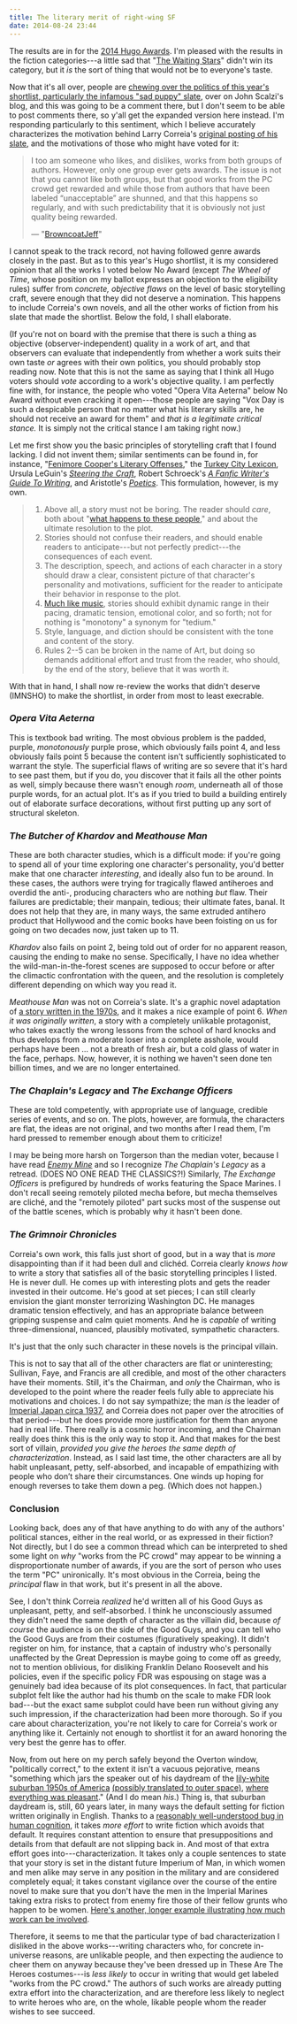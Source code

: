 ```yaml
---
title: The literary merit of right-wing SF
date: 2014-08-24 23:44
---
```


The results are in for the
[2014 Hugo Awards](https://www.thehugoawards.org/2014/08/2014-hugo-award-winners/).
I'm pleased with the results in the fiction categories---a little sad
that
"[The Waiting Stars](http://aliettedebodard.com/short-stories/the-waiting-stars/)"
didn't win its category, but it *is* the sort of thing that would not
be to everyone's taste.

Now that it's all over, people are
[chewing over the politics of this year's shortlist, particularly the infamous "sad puppy" slate](https://whatever.scalzi.com/2014/08/17/thoughts-on-the-hugo-awards-2014/),
over on John Scalzi's blog, and this was going to be a comment there,
but I don't seem to be able to post comments there, so y'all get the
expanded version here instead. I'm responding particularly to this
sentiment, which I believe accurately characterizes the motivation
behind Larry Correia's
[original posting of his slate](http://monsterhunternation.com/2014/03/25/my-hugo-slate/),
and the motivations of those who might have voted for it:

> I too am someone who likes, and dislikes, works from both groups of
> authors. However, only one group ever gets awards. The issue is not
> that you cannot like both groups, but that good works from the PC
> crowd get rewarded and while those from authors that have been
> labeled “unacceptable” are shunned, and that this happens so
> regularly, and with such predictability that it is obviously not
> just quality being rewarded.
>
> ― "[BrowncoatJeff](https://whatever.scalzi.com/2014/08/17/thoughts-on-the-hugo-awards-2014/#comment-752764)"

I cannot speak to the track record, not having followed genre awards
closely in the past. But as to this year's Hugo shortlist, it is my
considered opinion that all the works I voted below No Award (except
*The Wheel of Time*, whose position on my ballot expresses an
objection to the eligibility rules) suffer from *concrete, objective
flaws* on the level of basic storytelling craft, severe enough that
they did not deserve a nomination. This happens to include Correia's own
novels, and all the other works of fiction from his slate that made the
shortlist. Below the fold, I shall elaborate.

<!--more-->

(If you're not on board with the premise that there is such a thing as
objective (observer-independent) quality in a work of art, and that
observers can evaluate that independently from whether a work suits
their own taste *or* agrees with their own politics, you should
probably stop reading now. Note that this is not the same as saying
that I think all Hugo voters should *vote* according to a work's
objective quality. I am perfectly fine with, for instance, the people
who voted "Opera Vita Aeterna" below No Award without even cracking it
open---those people are saying "Vox Day is such a despicable person
that no matter what his literary skills are, he should not receive an
award for them" and *that is a legitimate critical stance.* It is
simply not the critical stance I am taking right now.)

Let me first show you the basic principles of storytelling craft that
I found lacking. I did not invent them; similar sentiments can be
found in, for instance,
"[Fenimore Cooper's Literary Offenses](http://twain.lib.virginia.edu/projects/rissetto/offense.html),"
the
[Turkey City Lexicon](http://www.sfwa.org/2009/06/turkey-city-lexicon-a-primer-for-sf-workshops/),
Ursula LeGuin's
[*Steering the Craft*](https://www.powells.com/biblio/62-9780933377479-1),
Robert Schroeck's
[*A Fanfic Writer's Guide To Writing*](http://www.accessdenied-rms.net/guide/fwg.txt),
and Aristotle's
[*Poetics*](https://en.wikipedia.org/wiki/Poetics_%28Aristotle%29).
This formulation, however, is my own.

> 1. Above all, a story must not be boring. The reader should *care*,
>    both about
>    "[what happens to these people](https://tvtropes.org/pmwiki/pmwiki.php/Main/EightDeadlyWords),"
>    and
>    about the ultimate resolution to the plot.
> 2. Stories should not confuse their readers, and should enable
>     readers to anticipate---but not perfectly predict---the
>     consequences of each event.
> 3. The description, speech, and actions of each character in a story
>    should draw a clear, consistent picture of that character's
>    personality and motivations, sufficient for the reader to
>    anticipate their behavior in response to the plot.
> 4. [Much like music](https://en.wikipedia.org/wiki/Loudness_war),
>    stories should exhibit dynamic range in their pacing, dramatic
>    tension, emotional color, and so forth; not for nothing is
>    "monotony" a synonym for "tedium."
> 5. Style, language, and diction should be consistent with the tone
>    and content of the story.
> 6. Rules 2--5 can be broken in the name of Art, but doing so demands
>    additional effort and trust from the reader, who should, by the
>    end of the story, believe that it was worth it.

With that in hand, I shall now re-review the works that didn't deserve
(IMNSHO) to make the shortlist, in order from most to least execrable.

### *Opera Vita Aeterna*

This is textbook bad writing. The most obvious problem is the padded,
purple, *monotonously* purple prose, which obviously fails point 4,
and less obviously fails point 5 because the content isn't
sufficiently sophisticated to warrant the style. The superficial flaws
of writing are so severe that it's hard to see past them, but if you
do, you discover that it fails all the other points as well, simply
because there wasn't enough *room*, underneath all of those purple
words, for an actual plot. It's as if you tried to build a building
entirely out of elaborate surface decorations, without first putting
up any sort of structural skeleton.

### *The Butcher of Khardov* and *Meathouse Man*

These are both character studies, which is a difficult mode: if you're
going to spend all of your time exploring one character's personality,
you'd better make that one character *interesting*, and ideally also
fun to be around. In these cases, the authors were trying for
tragically flawed antiheroes and overdid the anti-, producing
characters who are nothing *but* flaw. Their failures are predictable;
their manpain, tedious; their ultimate fates, banal. It does not help
that they are, in many ways, the same extruded antihero product that
Hollywood and the comic books have been foisting on us for going on
two decades now, just taken up to 11.

*Khardov* also fails on point 2, being told out of order for no
apparent reason, causing the ending to make no sense. Specifically, I
have no idea whether the wild-man-in-the-forest scenes are supposed to
occur before or after the climactic confrontation with the queen, and
the resolution is completely different depending on which way you read
it.

*Meathouse Man* was not on Correia's slate. It's a graphic novel
adaptation of
[a story written in the 1970s](https://grrm.livejournal.com/322366.html),
and it makes a nice example of point 6. *When it was originally
written*, a story with a completely unlikable protagonist, who takes
exactly the wrong lessons from the school of hard knocks and thus
develops from a moderate loser into a complete asshole, would perhaps
have been ... not a breath of fresh air, but a cold glass of water in
the face, perhaps. Now, however, it is nothing we haven't seen done
ten billion times, and we are no longer entertained.

### *The Chaplain's Legacy* and *The Exchange Officers*

These are told competently, with appropriate use of language, credible
series of events, and so on. The plots, however, are formula, the
characters are flat, the ideas are not original, and two months after
I read them, I'm hard pressed to remember enough about them to
criticize!

I may be being more harsh on Torgerson than the median voter, because
I have read
[*Enemy Mine*](http://www.isfdb.org/cgi-bin/title.cgi?41444) and so I
recognize *The Chaplain's Legacy* as a retread. (DOES NO ONE READ THE
CLASSICS?!) Similarly, *The Exchange Officers* is prefigured by
hundreds of works featuring the Space Marines. I don't recall seeing
remotely piloted mecha before, but mecha themselves are cliché, and
the "remotely piloted" part sucks most of the suspense out of the
battle scenes, which is probably why it hasn't been done.

### *The Grimnoir Chronicles*

Correia's own work, this falls just short of good, but in a way that
is *more* disappointing than if it had been dull and clichéd. Correia
clearly *knows how* to write a story that satisfies all of the basic
storytelling principles I listed. He is never dull. He comes up with
interesting plots and gets the reader invested in their outcome. He's
good at set pieces; I can still clearly envision the giant monster
terrorizing Washington DC. He manages dramatic tension effectively,
and has an appropriate balance between gripping suspense and calm
quiet moments. And he is *capable* of writing three-dimensional,
nuanced, plausibly motivated, sympathetic characters.

It's just that the only such character in these novels is the
principal villain.

This is not to say that all of the other characters are flat or
uninteresting; Sullivan, Faye, and Francis are all credible, and most
of the other characters have their moments. Still, it's the Chairman,
and *only* the Chairman, who is developed to the point where the
reader feels fully able to appreciate his motivations and choices. I
do not say sympathize; the man *is* the leader of
[Imperial Japan circa 1937](https://en.wikipedia.org/wiki/Second_Sino-Japanese_War),
and Correia does not paper over the atrocities of that period---but he
does provide more justification for them than anyone had in real
life. There really is a cosmic horror incoming, and the Chairman
really does think this is the only way to stop it. And that makes for
the best sort of villain, *provided you give the heroes the same depth
of characterization*. Instead, as I said last time, the other
characters are all by habit unpleasant, petty, self-absorbed, and
incapable of empathizing with people who don’t share their
circumstances. One winds up hoping for enough reverses to take them
down a peg. (Which does not happen.)

### Conclusion

Looking back, does any of that have anything to do with any of the
authors' political stances, either in the real world, or as expressed
in their fiction? Not directly, but I do see a common thread which can
be interpreted to shed some light on *why* "works from the PC crowd"
may appear to be winning a disproportionate number of awards, if you
are the sort of person who uses the term "PC" unironically. It's most
obvious in the Correia, being the *principal* flaw in that work, but
it's present in all the above.

See, I don't think Correia *realized* he'd written all of his Good
Guys as unpleasant, petty, and self-absorbed. I think he unconsciously
assumed they didn't need the same depth of character as the villain
did, because *of course* the audience is on the side of the Good Guys,
and you can tell who the Good Guys are from their costumes
(figuratively speaking). It didn't register on him, for instance, that
a captain of industry who's personally unaffected by the Great
Depression is maybe going to come off as greedy, not to mention
oblivious, for disliking Franklin Delano Roosevelt and his policies,
even if the specific policy FDR was espousing on stage was a genuinely
bad idea because of its plot consequences. In fact, that particular
subplot felt like the author had his thumb on the scale to make FDR
look bad---but the exact same subplot could have been run without
giving any such impression, if the characterization had been more
thorough. So if you care about characterization, you're not likely to
care for Correia's work or anything like it. Certainly not enough to
shortlist it for an award honoring the very best the genre has to
offer.

Now, from out here on my perch safely beyond the Overton window,
"politically correct," to the extent it isn't a vacuous pejorative,
means "something which jars the speaker out of his daydream of the
[lily-white suburban 1950s of America](https://encrypted.google.com/books?id=yH1upjtj4OYC&pg=PA69)
[(possibly translated to outer space)](https://en.wikipedia.org/wiki/Podkayne_of_Mars),
[where everything was pleasant](http://www.imdb.com/title/tt0120789/)."
(And I do mean *his*.) Thing is, that suburban daydream is, still, 60
years later, in many ways the default setting for fiction written
originally in English. Thanks to a
[reasonably well-understood bug in human cognition](http://shwetanarayan.tumblr.com/post/95298073266/lets-talk-about-category-structure-and),
it takes *more effort* to write fiction which avoids that default. It
requires constant attention to ensure that presuppositions and details
from that default are not slipping back in. And most of that extra
effort goes into---characterization. It takes only a couple sentences
to state that your story is set in the distant future Imperium of Man,
in which women and men alike may serve in any position in the military
and are considered completely equal; it takes constant vigilance over
the course of the entire novel to make sure that you don't have the
men in the Imperial Marines taking extra risks to protect from enemy
fire those of their fellow grunts who happen to be
women. [Here's another, longer example illustrating how much work can be involved](http://www.benjaminrosenbaum.com/blog/archives/000976.html).

Therefore, it seems to me that the particular type of bad
characterization I disliked in the above works---writing characters
who, for concrete in-universe reasons, are unlikable people, and then
expecting the audience to cheer them on anyway because they've been
dressed up in These Are The Heroes costumes---is *less likely* to
occur in writing that would get labeled "works from the PC crowd." The
authors of such works are already putting extra effort into the
characterization, and are therefore less likely to neglect to write
heroes who are, on the whole, likable people whom the reader wishes to
see succeed.
